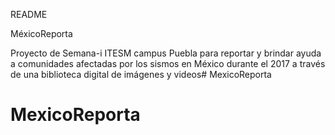 README

MéxicoReporta

Proyecto de Semana-i ITESM campus Puebla para reportar y brindar ayuda a comunidades afectadas por los sismos en México durante el 2017
a través de una biblioteca digital de imágenes y videos# MexicoReporta
# MexicoReporta
